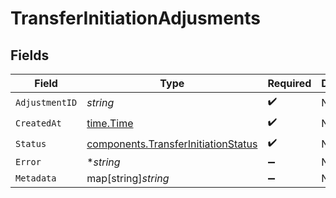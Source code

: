 # TransferInitiationAdjusments


## Fields

| Field                                                                                      | Type                                                                                       | Required                                                                                   | Description                                                                                |
| ------------------------------------------------------------------------------------------ | ------------------------------------------------------------------------------------------ | ------------------------------------------------------------------------------------------ | ------------------------------------------------------------------------------------------ |
| `AdjustmentID`                                                                             | *string*                                                                                   | :heavy_check_mark:                                                                         | N/A                                                                                        |
| `CreatedAt`                                                                                | [time.Time](https://pkg.go.dev/time#Time)                                                  | :heavy_check_mark:                                                                         | N/A                                                                                        |
| `Status`                                                                                   | [components.TransferInitiationStatus](../../models/components/transferinitiationstatus.md) | :heavy_check_mark:                                                                         | N/A                                                                                        |
| `Error`                                                                                    | **string*                                                                                  | :heavy_minus_sign:                                                                         | N/A                                                                                        |
| `Metadata`                                                                                 | map[string]*string*                                                                        | :heavy_minus_sign:                                                                         | N/A                                                                                        |